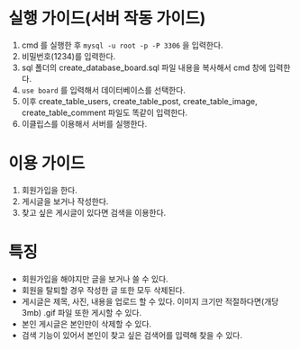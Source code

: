 # 실행 가이드(서버 작동 가이드)

1. cmd 를 실행한 후 `mysql -u root -p -P 3306` 을 입력한다.
2. 비밀번호(1234)를 입력한다.
3. sql 폴더의 create_database_board.sql 파일 내용을 복사해서 cmd 창에 입력한다.
4. `use board` 를 입력해서 데이터베이스를 선택한다.
5. 이후 create_table_users, create_table_post, create_table_image, create_table_comment 파일도 똑같이 입력한다.
6. 이클립스를 이용해서 서버를 실행한다.

# 이용 가이드

1. 회원가입을 한다.
2. 게시글을 보거나 작성한다.
3. 찾고 싶은 게시글이 있다면 검색을 이용한다.

# 특징

- 회원가입을 해야지만 글을 보거나 쓸 수 있다.
- 회원을 탈퇴할 경우 작성한 글 또한 모두 삭제된다.
- 게시글은 제목, 사진, 내용을 업로드 할 수 있다. 이미지 크기만 적절하다면(개당 3mb) .gif 파일 또한 게시할 수 있다.
- 본인 게시글은 본인만이 삭제할 수 있다.
- 검색 기능이 있어서 본인이 찾고 싶은 검색어를 입력해 찾을 수 있다.
